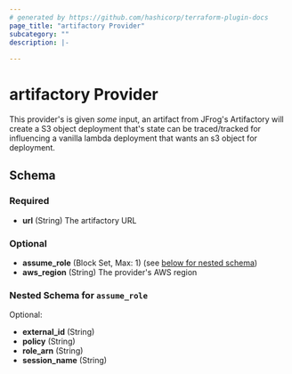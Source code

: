```yaml
---
# generated by https://github.com/hashicorp/terraform-plugin-docs
page_title: "artifactory Provider"
subcategory: ""
description: |-
  
---
```


# artifactory Provider

This provider's is given *some* input, an artifact from JFrog's
Artifactory will create a S3 object deployment that's state can be
traced/tracked for influencing a vanilla lambda deployment that wants an s3
object for deployment.

<!-- schema generated by tfplugindocs -->
## Schema

### Required

- **url** (String) The artifactory URL

### Optional

- **assume_role** (Block Set, Max: 1) (see [below for nested schema](#nestedblock--assume_role))
- **aws_region** (String) The provider's AWS region

<a id="nestedblock--assume_role"></a>
### Nested Schema for `assume_role`

Optional:

- **external_id** (String)
- **policy** (String)
- **role_arn** (String)
- **session_name** (String)
